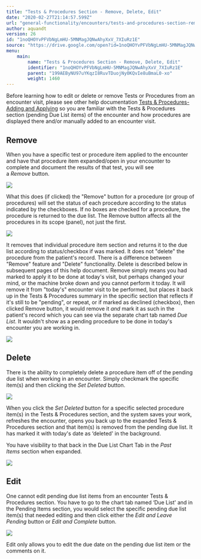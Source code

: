 ```yaml
---
title: "Tests & Procedures Section - Remove, Delete, Edit"
date: "2020-02-27T21:14:57.599Z"
url: "general-functionality/encounters/tests-and-procedures-section-remove-delete-edit.html"
author: aquandt
version: 26
id: "1noQHOYvPFVbNgLmHU-5MNMagJQNwAhyXxV_7XIuRz1E"
source: "https://drive.google.com/open?id=1noQHOYvPFVbNgLmHU-5MNMagJQNwAhyXxV_7XIuRz1E"
menu:
    main:
        name: "Tests & Procedures Section - Remove, Delete, Edit"
        identifier: "1noQHOYvPFVbNgLmHU-5MNMagJQNwAhyXxV_7XIuRz1E"
        parent: "199AEByNU97uYKqzI8RuvTDuojNy0KQvIe8uBmaL0-xo"
        weight: 1460
---
```

Before learning how to edit or delete or remove Tests or Procedures from an encounter visit, please see other help documentation [Tests & Procedures-Adding and Applying](tests-and-procedures-section-applying-adding-completing-resulting.html) so you are familiar with the Tests & Procedures section (pending Due List items) of the encounter and how procedures are displayed there and/or manually added to an encounter visit.

## Remove

When you have a specific test or procedure item applied to the encounter and have that procedure item expanded/open in your encounter to complete and document the results of that test, you will see a *Remove* button.

![](tests-and-procedures-section-remove-delete-edit.images/image1.png)

What this does (if clicked) the "Remove" button for a procedure (or group of procedures) will set the status of each procedure according to the status indicated by the checkboxes. If no boxes are checked for a procedure, the procedure is returned to the due list. The Remove button affects all the procedures in its scope (panel), not just the first.

![](tests-and-procedures-section-remove-delete-edit.images/image2.png)

It removes that individual procedure item section and returns it to the due list according to status/checkbox if was marked. It does not "delete" the procedure from the patient's record. There is a difference between "Remove" feature and "Delete" functionality. Delete is described below in subsequent pages of this help document. Remove simply means you had marked to apply it to be done at today's visit, but perhaps changed your mind, or the machine broke down and you cannot perform it today. It will remove it from "today's" encounter visit to be performed, but places it back up in the Tests & Procedures summary in the specific section that reflects if it's still to be "pending", or repeat, or if marked as declined (checkbox), then clicked Remove button, it would remove it *and* mark it as such in the patient's record which you can see via the separate chart tab named *Due List*. It wouldn't show as a pending procedure to be done in today's encounter you are working in.

![](tests-and-procedures-section-remove-delete-edit.images/image3.png)

## Delete

There is the ability to completely delete a procedure item off of the pending due list when working in an encounter. Simply checkmark the specific item(s) and then clicking the *Set Deleted* button.

![](tests-and-procedures-section-remove-delete-edit.images/image4.png)

When you click the *Set Deleted* button for a specific selected procedure item(s) in the Tests & Procedures section, and the system saves your work, refreshes the encounter, opens you back up to the expanded Tests & Procedures section and that item(s) is removed from the pending due list. It has marked it with today's date as ‘deleted' in the background.

You have visibility to that back in the Due List Chart Tab in the *Past Items* section when expanded.

![](tests-and-procedures-section-remove-delete-edit.images/image5.png)

## Edit

One cannot edit pending due list items from an encounter Tests & Procedures section. You have to go to the chart tab named ‘Due List' and in the Pending Items section, you would select the specific pending due list item(s) that needed editing and then click either the *Edit and Leave Pending* button or *Edit and Complete* button.

![](https://lh5.googleusercontent.com/kcbv8M4AVBxDeGlmWF0SKZn8LRA77BvurboCYMf5lpigPVukQM_j8t15kzioXjuWgQiE_PZGhgA5pyhHXSYNel_G5L9pAbx2IelyzhtGrrUzaYFt1kN7OCk_jDV8pEbxvHnZaQWWUnM3x0SXUA)

Edit only allows you to edit the due date on the pending due list item or the comments on it.

